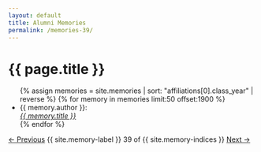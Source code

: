 ```yaml
---
layout: default
title: Alumni Memories
permalink: /memories-39/
---
```


<h1>{{ page.title }}</h1>

<ul>
  {% assign memories = site.memories | sort: "affiliations[0].class_year" | reverse %}
  {% for memory in memories limit:50 offset:1900 %}
    <li>
      {{ memory.author }}:<br><a href="{{ memory.url }}"><i>{{ memory.title }}</i></a>
    </li>
  {% endfor %}
</ul>

<nav class="memory-nav">
  <a href="/memories-38/" class="pill-nav prev">&larr; Previous</a>
  <span>{{ site.memory-label }} 39 of {{ site.memory-indices }}</span>
  <a href="/memories-40/" class="pill-nav next">Next &rarr;</a>
</nav>
